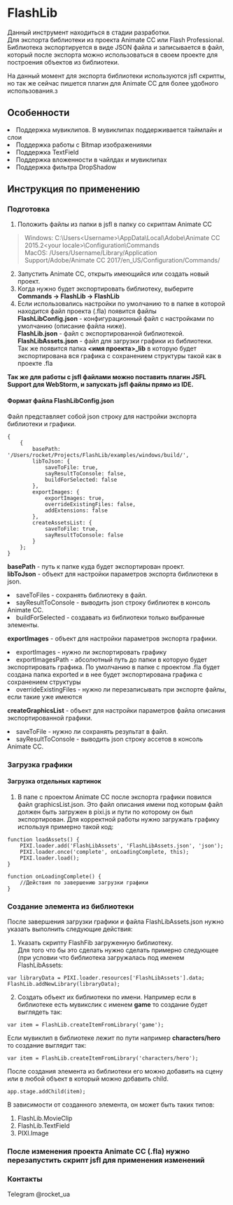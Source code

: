 

# FlashLib
Данный инструмент находиться в стадии разработки.  
Для экспорта библиотеки из проекта Animate CC или Flash Professional.  
Библиотека экспортируется в виде JSON файла и записывается в файл, который после экспорта можно использоваться в своем проекте для построения объектов из библиотеки.

На данный момент для экспорта библиотеки используются jsfl скрипты, но так же сейчас пишется плагин для Animate CC для более удобного использования.з

## Особенности
<li> Поддержка мувиклипов. В мувиклипах поддерживается таймлайн и слои
<li> Поддержка работы с Bitmap изображениями
<li> Поддержка TextField
<li> Поддержка вложенности в чайлдах и мувиклипах
<li> Поддержка фильтра DropShadow


## Инструкция по применению

### Подготовка
1. Положить файлы из папки в jsfl в папку со скриптам Animate CC
>Windows: C:\Users\<Username>\AppData\Local\Adobe\Animate CC 2015.2\<your locale>\Configuration\Commands\
>MacOS: /Users/Username/Library/Application Support/Adobe/Animate CC 2017/en_US/Configuration/Commands/
2. Запустить Animate CC, открыть имеющийся или создать новый проект.
3. Когда нужно будет экспортировать библиотеку, выберите **Commands -> FlashLib -> FlashLib**
4. Если использовались настройки по умолчанию то в папке в которой находится файл проекта (.fla) появится файлы  
**FlashLibConfig.json** - конфигурационный файл с настройками по умолчанию (описание файла ниже).  
**FlashLib.json** - файл с экспортированной библиотекой.  
**FlashLibAssets.json** - файл для загрузки графики из библиотеки.  
Так же появится папка **<имя проекта>_lib** в которую будет экспортирована вся графика с сохранением структуры такой как в проекте .fla

**Так же для работы с jsfl файлами можно поставить плагин JSFL Support для WebStorm, и запускать jsfl файлы прямо из IDE.**

#### Формат файла FlashLibConfig.json
Файл представляет собой json строку для настройки экспорта библиотеки и графики.
```
{
    {
        basePath: '/Users/rocket/Projects/FlashLib/examples/windows/build/',
        libToJson: {
            saveToFile: true,
            sayResultToConsole: false,
            buildForSelected: false
        },
        exportImages: {
            exportImages: true,
            overrideExistingFiles: false,
            addExtensions: false
        },
        createAssetsList: {
            saveToFile: true,
            sayResultToConsole: false
        }
    };
}
```
**basePath** - путь к папке куда будет экспортирован проект.  
**libToJson** - объект для настройки параметров экспорта библиотеки в json.
<li> saveToFiles - сохранять библиотеку в файл.
<li> sayResultToConsole - выводить json строку библиотек в консоль Animate CC.
<li> buildForSelected - создавать из библиотеки только выбранные элементы.
  
**exportImages** - объект для настройки параметров экспорта графики.
<li> exportImages - нужно ли экспортировать графику
<li> exportImagesPath - абсолютный путь до папки в которую будет экспортировать графика. По умолчанию в папке с проектом .fla 
будет создана папка exported и в нее будет экспортирована графика с сохранением структуры
<li> overrideExistingFiles - нужно ли перезаписывать при экспорте файлы, если такие уже имеются
  
**createGraphicsList** - объект для настройки параметров файла описания экспортированной графики.
<li> saveToFile - нужно ли сохранять результат в файл.
<li> sayResultToConsole - выводить json строку ассетов в консоль Animate CC.

### Загрузка графики
#### Загрузка отдельных картинок
1. В папе с проектом Animate CC после экспорта графики повился файл graphicsList.json.
Это файл описания имени под которым файл должен быть загружен в pixi.js и пути по которому он был экспортирован.
Для корректной работы нужно загружать графику используя примерно такой код:
```
function loadAssets() {
    PIXI.loader.add('FlashLibAssets', 'FlashLibAssets.json', 'json');
    PIXI.loader.once('complete', onLoadingComplete, this);
    PIXI.loader.load();
}

function onLoadingComplete() {
    //Действия по завершению загрузки графики
}
```

### Создание элемента из библиотеки
После завершения загрузки графики и файла FlashLibAssets.json нужно указать выполнить следующие действия:
1. Указать скрипту FlashFib загруженную библиотеку.  
Для того что бы это сделать нужно сделать примерно следующее (при условии что библиотека загружалась под именем FlashLibAssets:
```
var libraryData = PIXI.loader.resources['FlashLibAssets'].data;
FlashLib.addNewLibrary(libraryData);
```
2. Создать объект их библиотеки по имени.
Например если в библиотеке есть мувикслик с именем **game** то создание будет выглядеть так:
```
var item = FlashLib.createItemFromLibrary('game');
```
Если мувиклип в библиотеке лежит по пути например **characters/hero** то создание выглядит так:
```
var item = FlashLib.createItemFromLibrary('characters/hero');
```
После создания элемента из библиотеки его можно добавить на сцену или в любой объект в который можно добавить child.  
```
app.stage.addChild(item);
```
В зависимости от созданного элемента, он может быть таких типов:
1. FlashLib.MovieClip
2. FlashLib.TextField
3. PIXI.Image

### После изменения проекта Animate CC (.fla) нужно перезапустить скрипт jsfl для применения изменений

### Контакты
Telegram @rocket_ua
